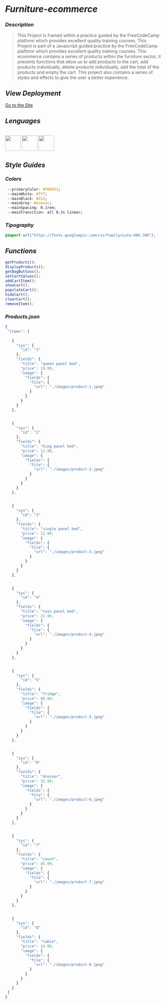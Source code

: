 # _Furniture-ecommerce_

 ### _Description_
 >This Project is framed within a practice guided by the FreeCodeCamp platform which provides excellent quality training courses.
  This Project is part of a Javascript guided practice by the FreeCodeCamp platform which provides excellent quality training courses.
  This ecommerce contains a series of products within the furniture sector, it presents functions that allow us to add products to the cart, add products individually,     delete products individually, add the total of the products and empty the cart.
  This project also contains a series of styles and effects to give the user a better experience.

## _View Deployment_
[Go to the Site](https://fernandomoyano.github.io/Furniture-ecommerce/)


## _Lenguages_
<link rel="stylesheet" href="devicon.min.css">

<div "style=inline_block"><br>

 <img width="50px" height="50px" src="https://cdn.jsdelivr.net/gh/devicons/devicon/icons/html5/html5-original-wordmark.svg" />
 <img width="50px" height="50px" src="https://cdn.jsdelivr.net/gh/devicons/devicon/icons/css3/css3-original-wordmark.svg" />
 <img width="50px" height="50px" src="https://cdn.jsdelivr.net/gh/devicons/devicon/icons/javascript/javascript-original.svg" />
 </div>
 
 ## _Style Guides_
 
 ### _Colors_
 ``` css
  --primaryColor: #f09d51;
  --mainWhite: #fff;
  --mainBlack: #222;
  --mainGrey: #ececec;
  --mainSpacing: 0.1rem;
  --mainTransition: all 0.3s linear;
 ```
 
 ### _Tipography_
 ``` css
 @import url("https://fonts.googleapis.com/css?family=Lato:400,700");
 ```
 ## _Functions_
 ``` javascript
 getProducts();
 displayProducts();
 getBagButtons();
 setCartValues();
 addCartItem();
 showCart();
 populateCart();
 hideCart();
 clearCart();
 removeItem();
 ```
 ### _Products.json_
 ``` javascript
 {
  "items": [
    
    {
      "sys": {
        "id": "1"
      },
      "fields": {
        "title": "queen panel bed",
        "price": 10.99,
        "image": {
          "fields": {
            "file": {
              "url": "./images/product-1.jpeg"
            }
          }
        }
      }
    },


    {
      "sys": {
        "id": "2"
      },
      "fields": {
        "title": "king panel bed",
        "price": 12.99,
        "image": {
          "fields": {
            "file": {
              "url": "./images/product-2.jpeg"
            }
          }
        }
      }
    },


    {
      "sys": {
        "id": "3"
      },
      "fields": {
        "title": "single panel bed",
        "price": 12.99,
        "image": {
          "fields": {
            "file": {
              "url": "./images/product-3.jpeg"
            }
          }
        }
      }
    },


    {
      "sys": {
        "id": "4"
      },
      "fields": {
        "title": "twin panel bed",
        "price": 22.99,
        "image": {
          "fields": {
            "file": {
              "url": "./images/product-4.jpeg"
            }
          }
        }
      }
    },


    {
      "sys": {
        "id": "5"
      },
      "fields": {
        "title": "fridge",
        "price": 88.99,
        "image": {
          "fields": {
            "file": {
              "url": "./images/product-5.jpeg"
            }
          }
        }
      }
    },


    {
      "sys": {
        "id": "6"
      },
      "fields": {
        "title": "dresser",
        "price": 32.99,
        "image": {
          "fields": {
            "file": {
              "url": "./images/product-6.jpeg"
            }
          }
        }
      }
    },


    {
      "sys": {
        "id": "7"
      },
      "fields": {
        "title": "couch",
        "price": 45.99,
        "image": {
          "fields": {
            "file": {
              "url": "./images/product-7.jpeg"
            }
          }
        }
      }
    },


    {
      "sys": {
        "id": "8"
      },
      "fields": {
        "title": "table",
        "price": 33.99,
        "image": {
          "fields": {
            "file": {
              "url": "./images/product-8.jpeg"
            }
          }
        }
      }
    }
  ]
}
```
 

